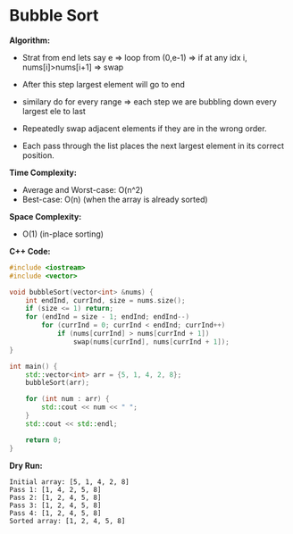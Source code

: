 # Bubble Sort

**Algorithm:**

-   Strat from end lets say e => loop from (0,e-1) => if at any idx i, nums[i]>nums[i+1] => swap
-   After this step largest element will go to end
-   similary do for every range => each step we are bubbling down every largest ele to last

-   Repeatedly swap adjacent elements if they are in the wrong order.
-   Each pass through the list places the next largest element in its correct position.

**Time Complexity:**

-   Average and Worst-case: O(n^2)
-   Best-case: O(n) (when the array is already sorted)

**Space Complexity:**

-   O(1) (in-place sorting)

**C++ Code:**

```cpp
#include <iostream>
#include <vector>

void bubbleSort(vector<int> &nums) {
	int endInd, currInd, size = nums.size();
	if (size <= 1) return;
	for (endInd = size - 1; endInd; endInd--)
		for (currInd = 0; currInd < endInd; currInd++)
			if (nums[currInd] > nums[currInd + 1])
				swap(nums[currInd], nums[currInd + 1]);
}

int main() {
    std::vector<int> arr = {5, 1, 4, 2, 8};
    bubbleSort(arr);

    for (int num : arr) {
        std::cout << num << " ";
    }
    std::cout << std::endl;

    return 0;
}
```

**Dry Run:**

```
Initial array: [5, 1, 4, 2, 8]
Pass 1: [1, 4, 2, 5, 8]
Pass 2: [1, 2, 4, 5, 8]
Pass 3: [1, 2, 4, 5, 8]
Pass 4: [1, 2, 4, 5, 8]
Sorted array: [1, 2, 4, 5, 8]

```
